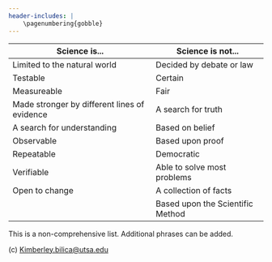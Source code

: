 ```yaml
---
header-includes: |
    \pagenumbering{gobble}
---
```


|Science is...               |	Science is not...      |
|----------------------------|-------------------------|
|Limited to the natural world| Decided by debate or law|
|Testable|Certain|
|Measureable|Fair|
|Made stronger by different lines of evidence|A search for truth|
|A search for understanding|Based on belief|
|Observable|Based upon proof|
|Repeatable|Democratic|
|Verifiable|Able to solve most problems|
|Open to change|A collection of facts|
||Based upon the Scientific Method|

This is a non-comprehensive list. Additional phrases can be added.

(c) Kimberley.bilica@utsa.edu
